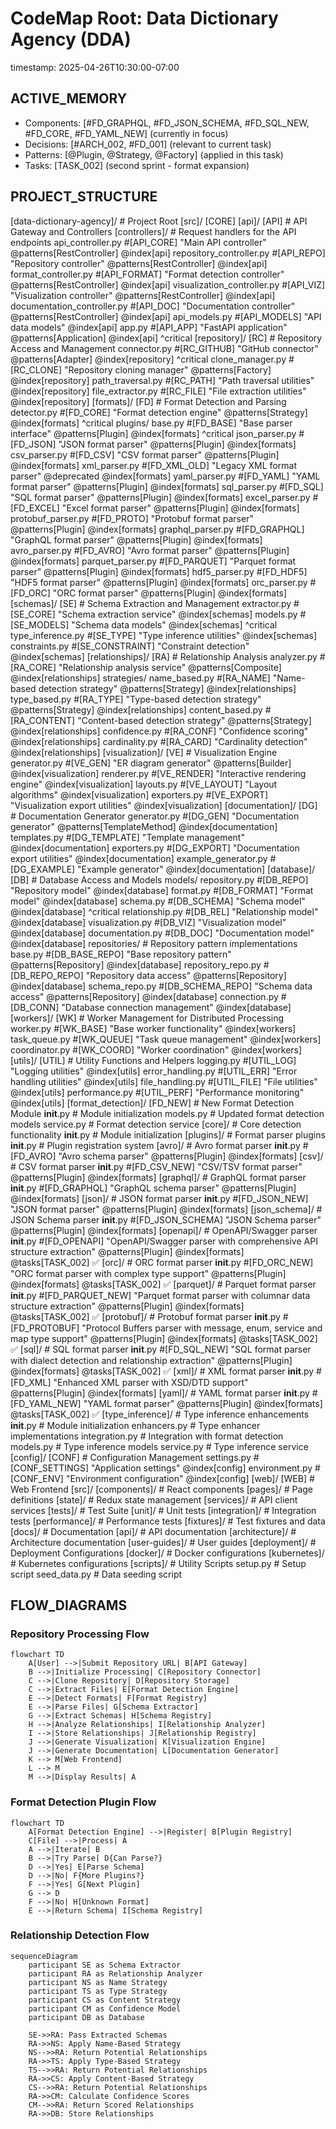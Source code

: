 # CodeMap Root: Data Dictionary Agency (DDA)
timestamp: 2025-04-26T10:30:00-07:00

## ACTIVE_MEMORY
- Components: [#FD_GRAPHQL, #FD_JSON_SCHEMA, #FD_SQL_NEW, #FD_CORE, #FD_YAML_NEW] (currently in focus)
- Decisions: [#ARCH_002, #FD_001] (relevant to current task)
- Patterns: [@Plugin, @Strategy, @Factory] (applied in this task)
- Tasks: [TASK_002] (second sprint - format expansion)

## PROJECT_STRUCTURE
[data-dictionary-agency]/ # Project Root
  [src]/ [CORE]
    [api]/ [API] # API Gateway and Controllers
      [controllers]/ # Request handlers for the API endpoints
        api_controller.py #[API_CORE] "Main API controller" @patterns[RestController] @index[api]
        repository_controller.py #[API_REPO] "Repository controller" @patterns[RestController] @index[api]
        format_controller.py #[API_FORMAT] "Format detection controller" @patterns[RestController] @index[api]
        visualization_controller.py #[API_VIZ] "Visualization controller" @patterns[RestController] @index[api]
        documentation_controller.py #[API_DOC] "Documentation controller" @patterns[RestController] @index[api]
      api_models.py #[API_MODELS] "API data models" @index[api]
      app.py #[API_APP] "FastAPI application" @patterns[Application] @index[api] ^critical
    [repository]/ [RC] # Repository Access and Management
      connector.py #[RC_GITHUB] "GitHub connector" @patterns[Adapter] @index[repository] ^critical
      clone_manager.py #[RC_CLONE] "Repository cloning manager" @patterns[Factory] @index[repository]
      path_traversal.py #[RC_PATH] "Path traversal utilities" @index[repository]
      file_extractor.py #[RC_FILE] "File extraction utilities" @index[repository]
    [formats]/ [FD] # Format Detection and Parsing
      detector.py #[FD_CORE] "Format detection engine" @patterns[Strategy] @index[formats] ^critical
      plugins/
        base.py #[FD_BASE] "Base parser interface" @patterns[Plugin] @index[formats] ^critical
        json_parser.py #[FD_JSON] "JSON format parser" @patterns[Plugin] @index[formats]
        csv_parser.py #[FD_CSV] "CSV format parser" @patterns[Plugin] @index[formats]
        <!-- Older parsers will be migrated to the new structure -->
        xml_parser.py #[FD_XML_OLD] "Legacy XML format parser" @deprecated @index[formats]
        yaml_parser.py #[FD_YAML] "YAML format parser" @patterns[Plugin] @index[formats]
        sql_parser.py #[FD_SQL] "SQL format parser" @patterns[Plugin] @index[formats]
        excel_parser.py #[FD_EXCEL] "Excel format parser" @patterns[Plugin] @index[formats]
        protobuf_parser.py #[FD_PROTO] "Protobuf format parser" @patterns[Plugin] @index[formats]
        graphql_parser.py #[FD_GRAPHQL] "GraphQL format parser" @patterns[Plugin] @index[formats]
        avro_parser.py #[FD_AVRO] "Avro format parser" @patterns[Plugin] @index[formats]
        parquet_parser.py #[FD_PARQUET] "Parquet format parser" @patterns[Plugin] @index[formats]
        hdf5_parser.py #[FD_HDF5] "HDF5 format parser" @patterns[Plugin] @index[formats]
        orc_parser.py #[FD_ORC] "ORC format parser" @patterns[Plugin] @index[formats]
    [schemas]/ [SE] # Schema Extraction and Management
      extractor.py #[SE_CORE] "Schema extraction service" @index[schemas]
      models.py #[SE_MODELS] "Schema data models" @index[schemas] ^critical
      type_inference.py #[SE_TYPE] "Type inference utilities" @index[schemas]
      constraints.py #[SE_CONSTRAINT] "Constraint detection" @index[schemas]
    [relationships]/ [RA] # Relationship Analysis
      analyzer.py #[RA_CORE] "Relationship analysis service" @patterns[Composite] @index[relationships]
      strategies/
        name_based.py #[RA_NAME] "Name-based detection strategy" @patterns[Strategy] @index[relationships]
        type_based.py #[RA_TYPE] "Type-based detection strategy" @patterns[Strategy] @index[relationships]
        content_based.py #[RA_CONTENT] "Content-based detection strategy" @patterns[Strategy] @index[relationships]
      confidence.py #[RA_CONF] "Confidence scoring" @index[relationships]
      cardinality.py #[RA_CARD] "Cardinality detection" @index[relationships]
    [visualization]/ [VE] # Visualization Engine
      generator.py #[VE_GEN] "ER diagram generator" @patterns[Builder] @index[visualization]
      renderer.py #[VE_RENDER] "Interactive rendering engine" @index[visualization]
      layouts.py #[VE_LAYOUT] "Layout algorithms" @index[visualization]
      exporters.py #[VE_EXPORT] "Visualization export utilities" @index[visualization]
    [documentation]/ [DG] # Documentation Generator
      generator.py #[DG_GEN] "Documentation generator" @patterns[TemplateMethod] @index[documentation]
      templates.py #[DG_TEMPLATE] "Template management" @index[documentation]
      exporters.py #[DG_EXPORT] "Documentation export utilities" @index[documentation]
      example_generator.py #[DG_EXAMPLE] "Example generator" @index[documentation]
    [database]/ [DB] # Database Access and Models
      models/
        repository.py #[DB_REPO] "Repository model" @index[database]
        format.py #[DB_FORMAT] "Format model" @index[database]
        schema.py #[DB_SCHEMA] "Schema model" @index[database] ^critical
        relationship.py #[DB_REL] "Relationship model" @index[database]
        visualization.py #[DB_VIZ] "Visualization model" @index[database]
        documentation.py #[DB_DOC] "Documentation model" @index[database]
      repositories/ # Repository pattern implementations
        base.py #[DB_BASE_REPO] "Base repository pattern" @patterns[Repository] @index[database]
        repository_repo.py #[DB_REPO_REPO] "Repository data access" @patterns[Repository] @index[database]
        schema_repo.py #[DB_SCHEMA_REPO] "Schema data access" @patterns[Repository] @index[database]
      connection.py #[DB_CONN] "Database connection management" @index[database]
    [workers]/ [WK] # Worker Management for Distributed Processing
      worker.py #[WK_BASE] "Base worker functionality" @index[workers]
      task_queue.py #[WK_QUEUE] "Task queue management" @index[workers]
      coordinator.py #[WK_COORD] "Worker coordination" @index[workers]
    [utils]/ [UTIL] # Utility Functions and Helpers
      logging.py #[UTIL_LOG] "Logging utilities" @index[utils]
      error_handling.py #[UTIL_ERR] "Error handling utilities" @index[utils]
      file_handling.py #[UTIL_FILE] "File utilities" @index[utils]
      performance.py #[UTIL_PERF] "Performance monitoring" @index[utils]
    [format_detection]/ [FD_NEW] # New Format Detection Module
      __init__.py # Module initialization
      models.py # Updated format detection models
      service.py # Format detection service
      [core]/ # Core detection functionality
        __init__.py # Module initialization
      [plugins]/ # Format parser plugins
        __init__.py # Plugin registration system
        [avro]/ # Avro format parser
          __init__.py #[FD_AVRO] "Avro schema parser" @patterns[Plugin] @index[formats]
        [csv]/ # CSV format parser
          __init__.py #[FD_CSV_NEW] "CSV/TSV format parser" @patterns[Plugin] @index[formats]
        [graphql]/ # GraphQL format parser
          __init__.py #[FD_GRAPHQL] "GraphQL schema parser" @patterns[Plugin] @index[formats]
        [json]/ # JSON format parser
          __init__.py #[FD_JSON_NEW] "JSON format parser" @patterns[Plugin] @index[formats]
        [json_schema]/ # JSON Schema parser
          __init__.py #[FD_JSON_SCHEMA] "JSON Schema parser" @patterns[Plugin] @index[formats]
        [openapi]/ # OpenAPI/Swagger parser
          __init__.py #[FD_OPENAPI] "OpenAPI/Swagger parser with comprehensive API structure extraction" @patterns[Plugin] @index[formats] @tasks[TASK_002] ✅
        [orc]/ # ORC format parser
          __init__.py #[FD_ORC_NEW] "ORC format parser with complex type support" @patterns[Plugin] @index[formats] @tasks[TASK_002] ✅
        [parquet]/ # Parquet format parser
          __init__.py #[FD_PARQUET_NEW] "Parquet format parser with columnar data structure extraction" @patterns[Plugin] @index[formats] @tasks[TASK_002] ✅
        [protobuf]/ # Protobuf format parser
          __init__.py #[FD_PROTOBUF] "Protocol Buffers parser with message, enum, service and map type support" @patterns[Plugin] @index[formats] @tasks[TASK_002] ✅
        [sql]/ # SQL format parser
          __init__.py #[FD_SQL_NEW] "SQL format parser with dialect detection and relationship extraction" @patterns[Plugin] @index[formats] @tasks[TASK_002] ✅
        [xml]/ # XML format parser
          __init__.py #[FD_XML] "Enhanced XML parser with XSD/DTD support" @patterns[Plugin] @index[formats]
        [yaml]/ # YAML format parser
          __init__.py #[FD_YAML_NEW] "YAML format parser" @patterns[Plugin] @index[formats] @tasks[TASK_002] ✅
      [type_inference]/ # Type inference enhancements
        __init__.py # Module initialization
        enhancers.py # Type enhancer implementations
        integration.py # Integration with format detection
        models.py # Type inference models
        service.py # Type inference service
    [config]/ [CONF] # Configuration Management
      settings.py #[CONF_SETTINGS] "Application settings" @index[config]
      environment.py #[CONF_ENV] "Environment configuration" @index[config]
  [web]/ [WEB] # Web Frontend
    [src]/
      [components]/ # React components
      [pages]/ # Page definitions
      [state]/ # Redux state management
      [services]/ # API client services
  [tests]/ # Test Suite
    [unit]/ # Unit tests
    [integration]/ # Integration tests
    [performance]/ # Performance tests
    [fixtures]/ # Test fixtures and data
  [docs]/ # Documentation
    [api]/ # API documentation
    [architecture]/ # Architecture documentation
    [user-guides]/ # User guides
  [deployment]/ # Deployment Configurations
    [docker]/ # Docker configurations
    [kubernetes]/ # Kubernetes configurations
  [scripts]/ # Utility Scripts
    setup.py # Setup script
    seed_data.py # Data seeding script

## FLOW_DIAGRAMS

### Repository Processing Flow
```mermaid
flowchart TD
    A[User] -->|Submit Repository URL| B[API Gateway]
    B -->|Initialize Processing| C[Repository Connector]
    C -->|Clone Repository| D[Repository Storage]
    C -->|Extract Files| E[Format Detection Engine]
    E -->|Detect Formats| F[Format Registry]
    E -->|Parse Files| G[Schema Extractor]
    G -->|Extract Schemas| H[Schema Registry]
    H -->|Analyze Relationships| I[Relationship Analyzer]
    I -->|Store Relationships| J[Relationship Registry]
    J -->|Generate Visualization| K[Visualization Engine]
    J -->|Generate Documentation| L[Documentation Generator]
    K --> M[Web Frontend]
    L --> M
    M -->|Display Results| A
```

### Format Detection Plugin Flow
```mermaid
flowchart TD
    A[Format Detection Engine] -->|Register| B[Plugin Registry]
    C[File] -->|Process| A
    A -->|Iterate| B
    B -->|Try Parse| D{Can Parse?}
    D -->|Yes| E[Parse Schema]
    D -->|No| F{More Plugins?}
    F -->|Yes| G[Next Plugin]
    G --> D
    F -->|No| H[Unknown Format]
    E -->|Return Schema| I[Schema Registry]
```

### Relationship Detection Flow
```mermaid
sequenceDiagram
    participant SE as Schema Extractor
    participant RA as Relationship Analyzer
    participant NS as Name Strategy
    participant TS as Type Strategy
    participant CS as Content Strategy
    participant CM as Confidence Model
    participant DB as Database
    
    SE->>RA: Pass Extracted Schemas
    RA->>NS: Apply Name-Based Strategy
    NS-->>RA: Return Potential Relationships
    RA->>TS: Apply Type-Based Strategy
    TS-->>RA: Return Potential Relationships
    RA->>CS: Apply Content-Based Strategy
    CS-->>RA: Return Potential Relationships
    RA->>CM: Calculate Confidence Scores
    CM-->>RA: Return Scored Relationships
    RA->>DB: Store Relationships
